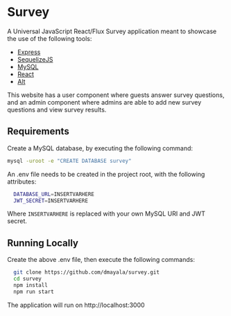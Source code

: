 # Survey
A Universal JavaScript React/Flux Survey application meant to showcase the use of the following tools:

- [Express](http://expressjs.com) 
- [SequelizeJS](http://docs.sequelizejs.com/en/latest/)
- [MySQL](https://www.mysql.com/)
- [React](https://facebook.github.io/react)
- [Alt](http://alt.js.org)

This website has a user component where guests answer survey questions, and an admin component where admins are able to add new survey questions and view survey results.

## Requirements
Create a MySQL database, by executing the following command:
```sh
mysql -uroot -e "CREATE DATABASE survey"
``` 

An .env file needs to be created in the project root, with the following attributes:
```sh
  DATABASE_URL=INSERTVARHERE
  JWT_SECRET=INSERTVARHERE
``` 
Where ```INSERTVARHERE``` is replaced with your own MySQL URI and JWT secret.

## Running Locally
Create the above .env file, then execute the following commands:
```sh
  git clone https://github.com/dmayala/survey.git
  cd survey
  npm install
  npm run start
``` 
The application will run on http://localhost:3000
